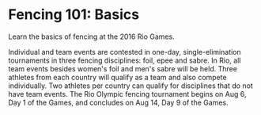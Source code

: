 Fencing 101: Basics
===================

Learn the basics of fencing at the 2016 Rio Games.

Individual and team events are contested in one-day, single-elimination tournaments in three fencing disciplines: foil, epee and sabre. In Rio, all team events besides women's foil and men's sabre will be held. Three athletes from each country will qualify as a team and also compete individually. Two athletes per country can qualify for disciplines that do not have team events.
The Rio Olympic fencing tournament begins on Aug 6, Day 1 of the Games, and concludes on Aug 14, Day 9 of the Games.


